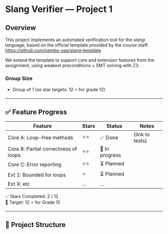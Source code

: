 # Slang Verifier — Project 1

## Overview
This project implements an automated verification tool for the *slang* language, based on the official template provided by the course staff:
https://github.com/oembo-sse/slang-template

We extend the template to support core and extension features from the assignment, using weakest preconditions + SMT solving with Z3.

### Group Size
- Group of 1 (so star targets: 12 ⭐ for grade 12)

---

## ✅ Feature Progress

| Feature | Stars | Status | Notes |
|--------|------|--------|------|
| Core A: Loop-free methods | ⭐⭐ | ✅ Done | (link to tests) |
| Core B: Partial correctness of loops | ⭐⭐ | 🔄 In progress |
| Core C: Error reporting | ⭐⭐ | ⏳ Planned |
| Ext 1: Bounded for loops | ⭐ | ⏳ Planned |
| Ext X: etc | … | … |

✅ Stars Completed: 2 / 12  
🎯 Target: 12 ⭐ for Grade 12

---

## 📂 Project Structure
